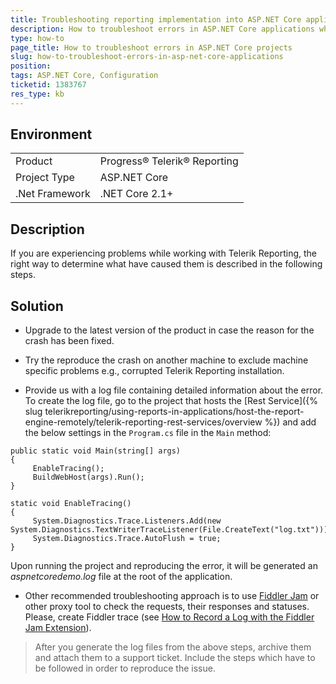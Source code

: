 ```yaml
---
title: Troubleshooting reporting implementation into ASP.NET Core application
description: How to troubleshoot errors in ASP.NET Core applications when crashing
type: how-to
page_title: How to troubleshoot errors in ASP.NET Core projects 
slug: how-to-troubleshoot-errors-in-asp-net-core-applications 
position: 
tags: ASP.NET Core, Configuration
ticketid: 1383767
res_type: kb
---
```


## Environment
<table>
	<tr>
		<td>Product</td>
		<td>Progress® Telerik® Reporting</td>
	</tr>
	<tr>
		<td>Project Type</td>
		<td>ASP.NET Core</td>
	</tr>
	<tr>
		<td>.Net Framework</td>
		<td>.NET Core 2.1+</td>
	</tr>
</table>


## Description
If you are experiencing problems while working with Telerik Reporting, the right way to determine what have caused them is described in the following steps.

## Solution
- Upgrade to the latest version of the product in case the reason for the crash has been fixed.

- Try the reproduce the crash on another machine to exclude machine specific problems e.g., corrupted Telerik Reporting installation.

- Provide us with a log file containing detailed information about the error. To create the log file, go to the project that hosts the [Rest Service]({% slug telerikreporting/using-reports-in-applications/host-the-report-engine-remotely/telerik-reporting-rest-services/overview %}) and add the below settings in the `Program.cs` file in the `Main` method:


````CSharp
public static void Main(string[] args)
{
     EnableTracing();
     BuildWebHost(args).Run();
}

static void EnableTracing()
{
     System.Diagnostics.Trace.Listeners.Add(new System.Diagnostics.TextWriterTraceListener(File.CreateText("log.txt")));
     System.Diagnostics.Trace.AutoFlush = true;
}
````


Upon running the project and reproducing the error, it will be generated an *aspnetcoredemo.log* file at the root of the application.

- Other recommended troubleshooting approach is to use [Fiddler Jam](https://www.telerik.com/fiddler-jam) or other proxy tool to check the requests, their responses and statuses. Please, create Fiddler trace (see [How to Record a Log with the Fiddler Jam Extension](https://www.youtube.com/watch?v=AegKWavRSv0)).

> After you generate the log files from the above steps, archive them and attach them to a support ticket. Include the steps which have to be followed in order to reproduce the issue.
